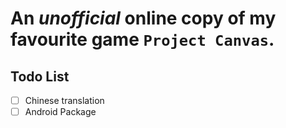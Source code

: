 ﻿# An *unofficial* online copy of my favourite game `Project Canvas`.

## Todo List

- [ ] Chinese translation
- [ ] Android Package

